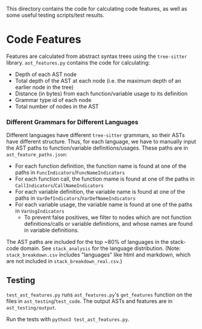 This directory contains the code for calculating code features, as well as some useful testing scripts/test results.

# Code Features

Features are calculated from abstract syntax trees using the `tree-sitter` library. `ast_features.py` contains the code for calculating:
- Depth of each AST node
- Total depth of the AST at each node (i.e. the maximum depth of an earlier node in the tree)
- Distance (in bytes) from each function/variable usage to its definition
- Grammar type id of each node
- Total number of nodes in the AST

### Different Grammars for Different Languages

Different languages have different `tree-sitter` grammars, so their ASTs have different structure. Thus, for each language, we have to manually input the 
AST paths to function/variable definitions/usages. These paths are in `ast_feature_paths.json`:
- For each function definition, the function name is found at one of the paths in `FuncIndicators`/`FuncNameIndicators`
- For each function call, the function mame is found at one of the paths in `CallIndicators`/`CallNameIndicators`
- For each variable definition, the variable name is found at one of the paths in `VarDefIndicators`/`VarDefNameIndicators`
- For each variable usage, the variable name is found at one of the paths in `VarUsgIndicators`
    - To prevent false positives, we filter to nodes which are not function definitions/calls or variable definitions, and whose names are found in variable definitions.

The AST paths are included for the top ~80% of languages in the stack-code domain. See `stack_analysis` for the language distribution. (Note: `stack_breakdown.csv` includes "languages" like html and markdown, which are not included in `stack_breakdown_real.csv`.)

## Testing

`test_ast_features.py` runs `ast_features.py`'s `get_features` function on the files in `ast_testing`/`test_code`. The output ASTs and features are in `ast_testing/output`.

Run the tests with `python3 test_ast_features.py`.
